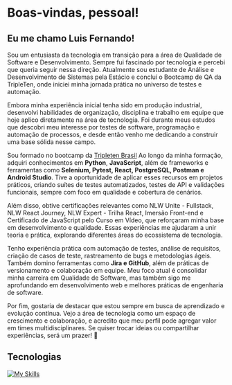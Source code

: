 # Boas-vindas, pessoal!

## **Eu me chamo Luis Fernando!**

Sou um entusiasta da tecnologia em transição para a área de Qualidade de Software e Desenvolvimento. Sempre fui fascinado por tecnologia e percebi que queria seguir nessa direção. Atualmente sou estudante de Análise e Desenvolvimento de Sistemas pela Estácio e concluí o Bootcamp de QA da TripleTen, onde iniciei minha jornada prática no universo de testes e automação.

Embora minha experiência inicial tenha sido em produção industrial, desenvolvi habilidades de organização, disciplina e trabalho em equipe que hoje aplico diretamente na área de tecnologia. Foi durante meus estudos que descobri meu interesse por testes de software, programação e automação de processos, e desde então venho me dedicando a construir uma base sólida nesse campo.

Sou formado no bootcamp da [Tripleten Brasil](https://tripleten.com/pt-bra/?utm_source=google&utm_medium=cpc&utm_campaign=inhouse_gl_bra_meet-special_allprofs_ua_sem_brand&utm_content=cid--20383245490_gid--150664729879_network--g_placement--_dvc--c_tid--kwd-2269818305501_mt--p_creative--695439828939&utm_term=tripleten%20brasil&gad_source=1&gad_campaignid=20383245490&gbraid=0AAAAAp8r91C-RBV-D7ivsvNQV5lZIM5y5&gclid=Cj0KCQjwh5vFBhCyARIsAHBx2wy_Q4FUV-Efv-8Xfsp8u_UXRLh7gL-oicoEaOL1aurouB1pix2qB-AaAnMdEALw_wcB) Ao longo da minha formação, adquiri conhecimentos em **Python**, **JavaScript**, além de frameworks e ferramentas como **Selenium, Pytest, React, PostgreSQL, Postman e Android Studio**. Tive a oportunidade de aplicar esses recursos em projetos práticos, criando suítes de testes automatizados, testes de API e validações funcionais, sempre com foco em qualidade e cobertura de cenários.

Além disso, obtive certificações relevantes como NLW Unite - Fullstack, NLW React Journey, NLW Expert - Trilha React, Imersão Front-end e Certificado de JavaScript pelo Curso em Vídeo, que reforçaram minha base em desenvolvimento e qualidade. Essas experiências me ajudaram a unir teoria e prática, explorando diferentes áreas do ecossistema de tecnologia.

Tenho experiência prática com automação de testes, análise de requisitos, criação de casos de teste, rastreamento de bugs e metodologias ágeis. Também domino ferramentas como **Jira e GitHub**, além de práticas de versionamento e colaboração em equipe. Meu foco atual é consolidar minha carreira em Qualidade de Software, mas também sigo me aprofundando em desenvolvimento web e melhores práticas de engenharia de software.

Por fim, gostaria de destacar que estou sempre em busca de aprendizado e evolução contínua. Vejo a área de tecnologia como um espaço de crescimento e colaboração, e acredito que meu perfil pode agregar valor em times multidisciplinares. Se quiser trocar ideias ou compartilhar experiências, será um prazer! 🚀

## **Tecnologias**

[![My Skills](https://skillicons.dev/icons?i=js,html,css,androidstudio,react,py,selenium,postgres,tailwind,vscode,postman,nodejs,pycharm)](https://skillicons.dev)



